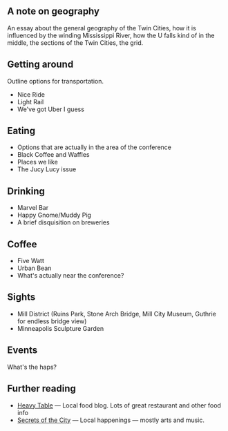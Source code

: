 ## A note on geography
An essay about the general geography of the Twin Cities, how it is influenced
by the winding Mississippi River, how the U falls kind of in the middle, the
sections of the Twin Cities, the grid.

## Getting around
Outline options for transportation.
 - Nice Ride
 - Light Rail
 - We've got Uber I guess

## Eating
 - Options that are actually in the area of the conference
  - Black Coffee and Waffles
 - Places we like
 - The Jucy Lucy issue

## Drinking
 - Marvel Bar
 - Happy Gnome/Muddy Pig
 - A brief disquisition on breweries

## Coffee
 - Five Watt
 - Urban Bean
 - What's actually near the conference?

## Sights
 - Mill District (Ruins Park, Stone Arch Bridge, Mill City Museum, Guthrie for endless bridge view)
 - Minneapolis Sculpture Garden

## Events
What's the haps?

## Further reading
 - [Heavy Table](http://www.heavytable.com) — Local food blog. Lots of great restaurant and other food info
 - [Secrets of the City](http://www.secretsofthecity.com/) — Local happenings — mostly arts and music.

